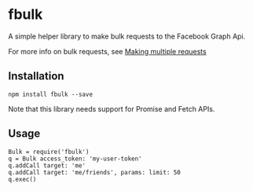 fbulk
=====

A simple helper library to make bulk requests to the Facebook Graph Api.

For more info on bulk requests, see [Making multiple requests](https://developers.facebook.com/docs/graph-api/making-multiple-requests)

## Installation

```
npm install fbulk --save
```

Note that this library needs support for Promise and Fetch APIs.

## Usage

```
Bulk = require('fbulk')
q = Bulk access_token: 'my-user-token'
q.addCall target: 'me'
q.addCall target: 'me/friends', params: limit: 50
q.exec()
```
